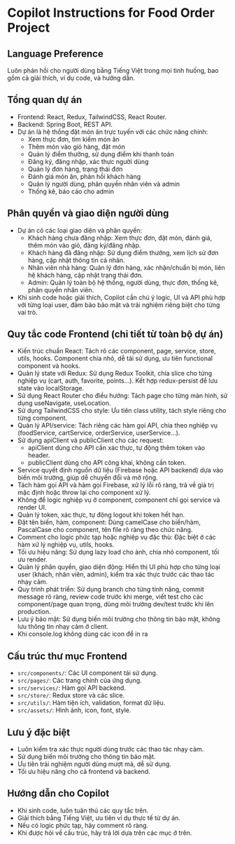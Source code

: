 # Copilot Instructions for Food Order Project

## Language Preference

Luôn phản hồi cho người dùng bằng Tiếng Việt trong mọi tình huống, bao gồm cả giải thích, ví dụ code, và hướng dẫn.

## Tổng quan dự án

- Frontend: React, Redux, TailwindCSS, React Router.
- Backend: Spring Boot, REST API.
- Dự án là hệ thống đặt món ăn trực tuyến với các chức năng chính:
  - Xem thực đơn, tìm kiếm món ăn
  - Thêm món vào giỏ hàng, đặt món
  - Quản lý điểm thưởng, sử dụng điểm khi thanh toán
  - Đăng ký, đăng nhập, xác thực người dùng
  - Quản lý đơn hàng, trạng thái đơn
  - Đánh giá món ăn, phản hồi khách hàng
  - Quản lý người dùng, phân quyền nhân viên và admin
  - Thống kê, báo cáo cho admin

## Phân quyền và giao diện người dùng

- Dự án có các loại giao diện và phân quyền:
  - Khách hàng chưa đăng nhập: Xem thực đơn, đặt món, đánh giá, thêm món vào giỏ, đăng ký/đăng nhập.
  - Khách hàng đã đăng nhập: Sử dụng điểm thưởng, xem lịch sử đơn hàng, cập nhật thông tin cá nhân.
  - Nhân viên nhà hàng: Quản lý đơn hàng, xác nhận/chuẩn bị món, liên hệ khách hàng, cập nhật trạng thái đơn.
  - Admin: Quản lý toàn bộ hệ thống, người dùng, thực đơn, thống kê, phân quyền nhân viên.
- Khi sinh code hoặc giải thích, Copilot cần chú ý logic, UI và API phù hợp với từng loại user, đảm bảo bảo mật và trải nghiệm riêng biệt cho từng vai trò.

## Quy tắc code Frontend (chi tiết từ toàn bộ dự án)

- Kiến trúc chuẩn React: Tách rõ các component, page, service, store, utils, hooks. Component chia nhỏ, dễ tái sử dụng, ưu tiên functional component và hooks.
- Quản lý state với Redux: Sử dụng Redux Toolkit, chia slice cho từng nghiệp vụ (cart, auth, favorite, points...). Kết hợp redux-persist để lưu state vào localStorage.
- Sử dụng React Router cho điều hướng: Tách page cho từng màn hình, sử dụng useNavigate, useLocation.
- Sử dụng TailwindCSS cho style: Ưu tiên class utility, tách style riêng cho từng component.
- Quản lý API/service: Tách riêng các hàm gọi API, chia theo nghiệp vụ (foodService, cartService, orderService, userService...).
- Sử dụng apiClient và publicClient cho các request:
  - apiClient dùng cho API cần xác thực, tự động thêm token vào header.
  - publicClient dùng cho API công khai, không cần token.
- Service quyết định nguồn dữ liệu (Firebase hoặc API backend) dựa vào biến môi trường, giúp dễ chuyển đổi và mở rộng.
- Tách hàm gọi API và hàm gọi Firebase, xử lý lỗi rõ ràng, trả về giá trị mặc định hoặc throw lại cho component xử lý.
- Không để logic nghiệp vụ ở component, component chỉ gọi service và render UI.
- Quản lý token, xác thực, tự động logout khi token hết hạn.
- Đặt tên biến, hàm, component: Dùng camelCase cho biến/hàm, PascalCase cho component, tên file rõ ràng theo chức năng.
- Comment cho logic phức tạp hoặc nghiệp vụ đặc thù: Đặc biệt ở các hàm xử lý nghiệp vụ, utils, hooks.
- Tối ưu hiệu năng: Sử dụng lazy load cho ảnh, chia nhỏ component, tối ưu render.
- Quản lý phân quyền, giao diện động: Hiển thị UI phù hợp cho từng loại user (khách, nhân viên, admin), kiểm tra xác thực trước các thao tác nhạy cảm.
- Quy trình phát triển: Sử dụng branch cho từng tính năng, commit message rõ ràng, review code trước khi merge, viết test cho các component/page quan trọng, dùng môi trường dev/test trước khi lên production.
- Lưu ý bảo mật: Sử dụng biến môi trường cho thông tin bảo mật, không lưu thông tin nhạy cảm ở client.
- Khi console.log không dùng các icon để in ra

## Cấu trúc thư mục Frontend

- `src/components/`: Các UI component tái sử dụng.
- `src/pages/`: Các trang chính của ứng dụng.
- `src/services/`: Hàm gọi API backend.
- `src/store/`: Redux store và các slice.
- `src/utils/`: Hàm tiện ích, validation, format dữ liệu.
- `src/assets/`: Hình ảnh, icon, font, style.

## Lưu ý đặc biệt

- Luôn kiểm tra xác thực người dùng trước các thao tác nhạy cảm.
- Sử dụng biến môi trường cho thông tin bảo mật.
- Ưu tiên trải nghiệm người dùng mượt mà, dễ sử dụng.
- Tối ưu hiệu năng cho cả frontend và backend.

## Hướng dẫn cho Copilot

- Khi sinh code, luôn tuân thủ các quy tắc trên.
- Giải thích bằng Tiếng Việt, ưu tiên ví dụ thực tế từ dự án.
- Nếu có logic phức tạp, hãy comment rõ ràng.
- Khi được hỏi về cấu trúc, hãy trả lời dựa trên các mục ở trên.
